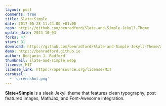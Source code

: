 ```yaml
---
layout: post
comments: true
title: Slate+Simple
date: 2017-05-28 11:44:00 +01:00
repo: https://github.com/benradford/Slate-and-Simple-Jekyll-Theme
update_date: 2024-10-03
forks: 47
stars: 31
download: https://github.com/benradford/Slate-and-Simple-Jekyll-Theme/archive/refs/heads/master.zip
demo: https://benradford.github.io
author: Benjamin J. Radford
thumbnail: slate-and-simple.webp
license: MIT
license_link: https://opensource.org/license/MIT
carousel:
  - 'screenshot.png'
---
```


**Slate+Simple** is a sleek Jekyll theme that features clean typography, post featured images, MathJax, and Font-Awesome integration.
